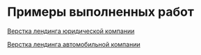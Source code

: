 # Примеры выполненных работ

[Верстка лендинга юридической компании](https://alekseyabramov2108.github.io/law_firm/)

[Верстка лендинга автомобильной компании](https://alekseyabramov2108.github.io/tesla/)
